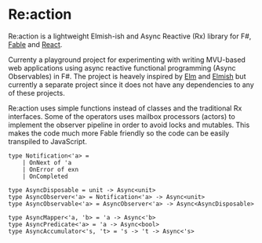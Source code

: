 # Re:action

Re:action is a lightweight Elmish-ish and Async Reactive (Rx) library for F#, [Fable](http://fable.io/) and [React](https://reactjs.org/).

Currenty a playground project for experimenting with writing MVU-based web applications using async reactive functional programming (Async Observables) in F#. The project is heavely inspired by [Elm](http://elm-lang.org/) and [Elmish](https://elmish.github.io/) but currently a separate project since it does not have any dependencies to any of these projects.

Re:action uses simple functions instead of classes and the traditional Rx interfaces. Some of the operators uses mailbox processors (actors) to implement the observer pipeline in order to avoid locks and mutables. This makes the code much more Fable friendly so the code can be easily transpiled to JavaScript.

```f#
type Notification<'a> =
    | OnNext of 'a
    | OnError of exn
    | OnCompleted

type AsyncDisposable = unit -> Async<unit>
type AsyncObserver<'a> = Notification<'a> -> Async<unit>
type AsyncObservable<'a> = AsyncObserver<'a> -> Async<AsyncDisposable>

type AsyncMapper<'a, 'b> = 'a -> Async<'b>
type AsyncPredicate<'a> = 'a -> Async<bool>
type AsyncAccumulator<'s, 't> = 's -> 't -> Async<'s>
```